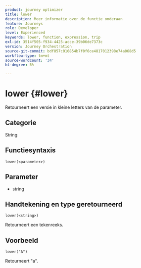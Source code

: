 ```yaml
---
product: journey optimizer
title: lower
description: Meer informatie over de functie onderaan
feature: Journeys
role: Developer
level: Experienced
keywords: lower, function, expression, trip
exl-id: 3514f505-f934-4425-acce-39b06de7373c
version: Journey Orchestration
source-git-commit: bdf857c010854b7f0f6ce4817012398e74a068d5
workflow-type: tm+mt
source-wordcount: '34'
ht-degree: 5%

---
```


# lower {#lower}

Retourneert een versie in kleine letters van de parameter.

## Categorie

String

## Functiesyntaxis

`lower(<parameter>)`

## Parameter

* string

## Handtekening en type geretourneerd

`lower(<string>)`

Retourneert een tekenreeks.

## Voorbeeld

`lower("A")`

Retourneert &quot;a&quot;.
